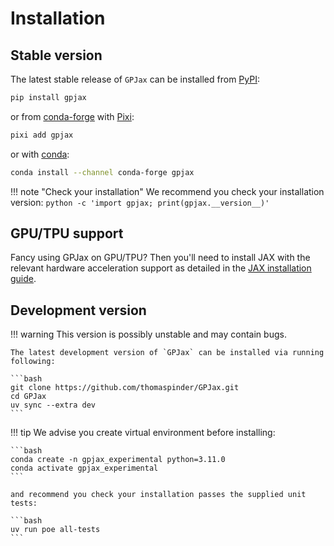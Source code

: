 # Installation

## Stable version

The latest stable release of `GPJax` can be installed from [PyPI](https://pypi.org/project/gpjax/):

```bash
pip install gpjax
```

or from [conda-forge](https://github.com/conda-forge/gpjax-feedstock) with [Pixi](https://pixi.sh/):

```bash
pixi add gpjax
```

or with [conda](https://docs.conda.io/projects/conda/):

```bash
conda install --channel conda-forge gpjax
```

!!! note "Check your installation"
    We recommend you check your installation version:
    ```
    python -c 'import gpjax; print(gpjax.__version__)'
    ```

## GPU/TPU support

Fancy using GPJax on GPU/TPU? Then you'll need to install JAX with the relevant
hardware acceleration support as detailed in the
[JAX installation guide](https://github.com/google/jax#installation).


## Development version

!!! warning
    This version is possibly unstable and may contain bugs.

    The latest development version of `GPJax` can be installed via running following:

    ```bash
    git clone https://github.com/thomaspinder/GPJax.git
    cd GPJax
    uv sync --extra dev
    ```

!!! tip
    We advise you create virtual environment before installing:

    ```bash
    conda create -n gpjax_experimental python=3.11.0
    conda activate gpjax_experimental
    ```

    and recommend you check your installation passes the supplied unit tests:

    ```bash
    uv run poe all-tests
    ```
